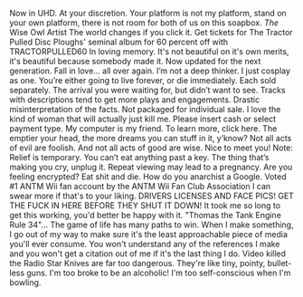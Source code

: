 Now in UHD.
At your discretion.
Your platform is not my platform, stand on your own platform, there is not room for both of us on this soapbox.
*The* Wise Owl Artist
The world changes if you click it.
Get tickets for The Tractor Pulled Disc Ploughs' seminal album for 60 percent off with TRACTORPULLED60
In loving memory.
It's not beautiful on it's own merits, it's beautiful because somebody made it.
Now updated for the next generation.
Fall in love... all over again.
I’m not a deep thinker. I just cosplay as one.
You’re either going to live forever, or die immediately.
Each sold separately.
The arrival you were waiting for, but didn’t want to see.
Tracks with descriptions tend to get more plays and engagements.
Drastic misinterpretation of the facts.
Not packaged for individual sale.
I love the kind of woman that will actually just kill me.
Please insert cash or select payment type.
My computer is my friend.
To learn more, click here.
The emptier your head, the more dreams you can stuff in it, y’know?
Not all acts of evil are foolish. And not all acts of good are wise.
Nice to meet you!
Note: Relief is temporary.
You can’t eat anything past a key.
The thing that’s making you cry, unplug it.
Repeat viewing may lead to a pregnancy.
Are you feeling encrypted?
Eat shit and die.
How do you anarchist a Google.
Voted #1 ANTM Wii fan account by the ANTM Wii Fan Club Association
I can swear more if that's to your liking.
DRIVERS LICENSES AND FACE PICS! GET THE FUCK IN HERE BEFORE THEY SHUT IT DOWN!
It took me so long to get this working, you'd better be happy with it.
"Thomas the Tank Engine Rule 34"...
The game of life has many paths to win.
When I make something, I go out of my way to make sure it's the least approachable piece of media you'll ever consume. You won't understand any of the references I make and you won't get a citation out of me if it's the last thing I do.
Video killed the Radio Star
Knives are far too dangerous. They're like tiny, pointy, bullet-less guns.
I'm too broke to be an alcoholic!
I'm too self-conscious when I'm bowling.